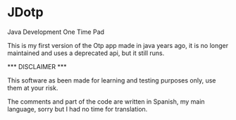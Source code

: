 # JDotp
Java Development One Time Pad

This is my first version of the Otp app made in java years ago, it is no longer maintained and uses a deprecated api, but it still runs.

*** DISCLAIMER ***  

This software as been made for learning and testing purposes only, use them at your risk.

The comments and part of the code are written in Spanish, my main language, sorry but I had no time for translation.
